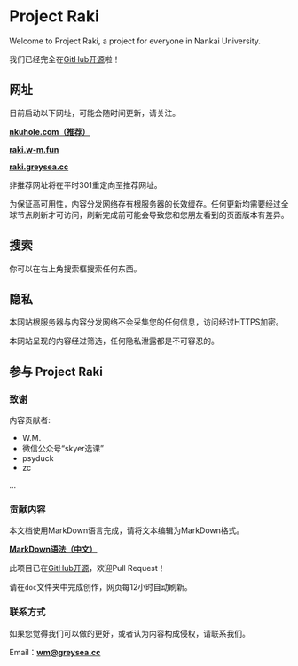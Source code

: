 # Project Raki

Welcome to Project Raki, a project for everyone in Nankai University.

我们已经完全在[GitHub开源](https://github.com/Shall-We-Dance/ProjectRaki)啦！

## 网址

目前启动以下网址，可能会随时间更新，请关注。

**[nkuhole.com（推荐）](https://nkuhole.com)**

**[raki.w-m.fun](https://raki.w-m.fun)**

**[raki.greysea.cc](https://raki.greysea.cc)**

非推荐网址将在平时301重定向至推荐网址。

为保证高可用性，内容分发网络存有根服务器的长效缓存。任何更新均需要经过全球节点刷新才可访问，刷新完成前可能会导致您和您朋友看到的页面版本有差异。

## 搜索

你可以在右上角搜索框搜索任何东西。

## 隐私

本网站根服务器与内容分发网络不会采集您的任何信息，访问经过HTTPS加密。

本网站呈现的内容经过筛选，任何隐私泄露都是不可容忍的。

## 参与 Project Raki

### 致谢

内容贡献者:

+ W.M.
+ 微信公众号“skyer选课”
+ psyduck
+ zc

...

### 贡献内容

本文档使用MarkDown语言完成，请将文本编辑为MarkDown格式。

**[MarkDown语法（中文）](https://markdown-zh.readthedocs.io/en/latest/overview/)**

此项目已在[GitHub开源](https://github.com/Shall-We-Dance/ProjectRaki)，欢迎Pull Request！

请在`doc`文件夹中完成创作，网页每12小时自动刷新。

### 联系方式

如果您觉得我们可以做的更好，或者认为内容构成侵权，请联系我们。

Email：**wm@greysea.cc**
